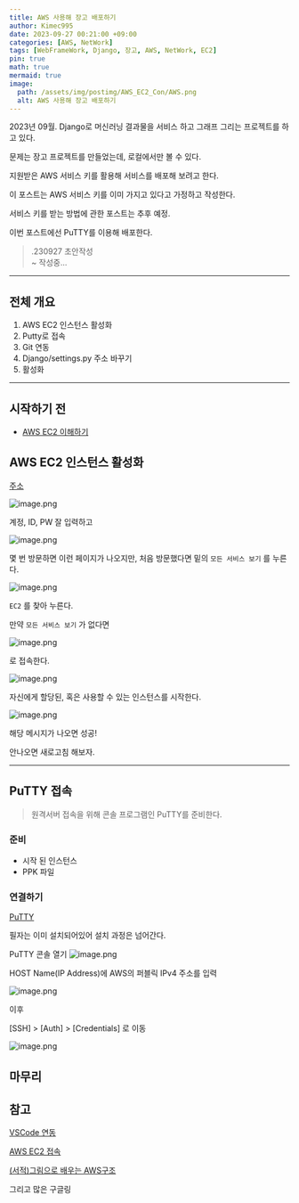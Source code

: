 ```yaml
---
title: AWS 사용해 장고 배포하기
author: Kimec995
date: 2023-09-27 00:21:00 +09:00
categories: [AWS, NetWork]
tags: [WebFrameWork, Django, 장고, AWS, NetWork, EC2]
pin: true
math: true
mermaid: true
image: 
  path: /assets/img/postimg/AWS_EC2_Con/AWS.png
  alt: AWS 사용해 장고 배포하기
---
```


2023년 09월. Django로 머신러닝 결과물을 서비스 하고 그래프 그리는 프로젝트를 하고 있다.

문제는 장고 프로젝트를 만들었는데, 로컬에서만 볼 수 있다.

지원받은 AWS 서비스 키를 활용해 서비스를 배포해 보려고 한다.

이 포스트는 AWS 서비스 키를 이미 가지고 있다고 가정하고 작성한다.

서비스 키를 받는 방법에 관한 포스트는 추후 예정.

이번 포스트에선 PuTTY를 이용해 배포한다.

> .230927 초안작성\
> ~ 작성중...

--- 

## 전체 개요

1. AWS EC2 인스턴스 활성화
2. Putty로 접속
3. Git 연동
4. Django/settings.py 주소 바꾸기
5. 활성화

---
## 시작하기 전

- [AWS EC2 이해하기](https://kimec995.github.io/posts/AWS-EC2-%EC%9D%B4%ED%95%B4%ED%95%98%EA%B8%B0/)


## AWS EC2 인스턴스 활성화

[주소](https://us-east-2.signin.aws.amazon.com/oauth?response_type=code&client_id=arn%3Aaws%3Asignin%3A%3A%3Aconsole%2Fcanvas&redirect_uri=https%3A%2F%2Fconsole.aws.amazon.com%2Fconsole%2Fhome%3FhashArgs%3D%2523%26isauthcode%3Dtrue%26state%3DhashArgsFromTB_us-east-2_5bcfd6701ed2937f&forceMobileLayout=0&forceMobileApp=0&code_challenge=JMJmc_GG7LC7U3ZlvCXGoynEnsSohaOxZl9Shqe2FfE&code_challenge_method=SHA-256)


![image.png](\assets\img\postimg\AWS_EC2_Con\AWS_EC2_Con01.png)

계정, ID, PW 잘 입력하고

![image.png](\assets\img\postimg\AWS_EC2_Con\AWS_EC2_Con02.png)

몇 번 방문하면 이런 페이지가 나오지만, 처음 방문했다면 밑의 `모든 서비스 보기` 를 누른다.

![image.png](\assets\img\postimg\AWS_EC2_Con\AWS_EC2_Con03.png)

`EC2` 를 찾아 누른다.

만약 `모든 서비스 보기` 가 없다면

![image.png](\assets\img\postimg\AWS_EC2_Con\AWS_EC2_Con04.png)

로 접속한다.

![image.png](\assets\img\postimg\AWS_EC2_Con\AWS_EC2_Con05.png)

자신에게 할당된, 혹은 사용할 수 있는 인스턴스를 시작한다.

![image.png](\assets\img\postimg\AWS_EC2_Con\AWS_EC2_Con07.png)

해당 메시지가 나오면 성공!

안나오면 새로고침 해보자.

---

## PuTTY 접속
> 원격서버 접속을 위해 콘솔 프로그램인 PuTTY를 준비한다.

### 준비

- 시작 된 인스턴스
- PPK 파일

### 연결하기

[PuTTY](https://www.putty.org/)

필자는 이미 설치되어있어 설치 과정은 넘어간다.

PuTTY 콘솔 열기
![image.png](\assets\img\postimg\AWS_EC2_Con\AWS_EC2_Con08.png)


HOST Name(IP Address)에 AWS의 퍼블릭 IPv4 주소를 입력

![image.png](\assets\img\postimg\AWS_EC2_Con\AWS_EC2_Con09.png)

이후

[SSH] > [Auth] > [Credentials] 로 이동

![image.png](\assets\img\postimg\AWS_EC2_Con\AWS_EC2_Con10.png)




## 마무리

## 참고
[VSCode 연동](https://dschloe.github.io/aws/2023/09/vscode_aws_conn/)

[AWS EC2 접속](https://dschloe.github.io/aws/2023/09/aws_server_conn/)

[(서적)그림으로 배우는 AWS구조](https://product.kyobobook.co.kr/detail/S000201988863)

그리고 많은 구글링